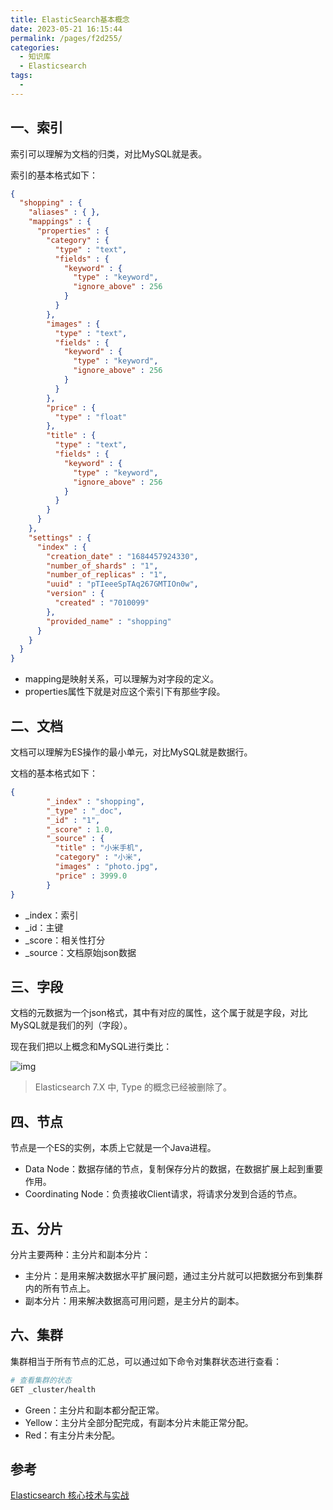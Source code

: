 ```yaml
---
title: ElasticSearch基本概念
date: 2023-05-21 16:15:44
permalink: /pages/f2d255/
categories:
  - 知识库
  - Elasticsearch
tags:
  - 
---
```

## 一、索引

索引可以理解为文档的归类，对比MySQL就是表。

索引的基本格式如下：

```json
{
  "shopping" : {
    "aliases" : { },
    "mappings" : {
      "properties" : {
        "category" : {
          "type" : "text",
          "fields" : {
            "keyword" : {
              "type" : "keyword",
              "ignore_above" : 256
            }
          }
        },
        "images" : {
          "type" : "text",
          "fields" : {
            "keyword" : {
              "type" : "keyword",
              "ignore_above" : 256
            }
          }
        },
        "price" : {
          "type" : "float"
        },
        "title" : {
          "type" : "text",
          "fields" : {
            "keyword" : {
              "type" : "keyword",
              "ignore_above" : 256
            }
          }
        }
      }
    },
    "settings" : {
      "index" : {
        "creation_date" : "1684457924330",
        "number_of_shards" : "1",
        "number_of_replicas" : "1",
        "uuid" : "pTIeeeSpTAq267GMTIOn0w",
        "version" : {
          "created" : "7010099"
        },
        "provided_name" : "shopping"
      }
    }
  }
}
```

- mapping是映射关系，可以理解为对字段的定义。
- properties属性下就是对应这个索引下有那些字段。

## 二、文档

文档可以理解为ES操作的最小单元，对比MySQL就是数据行。

文档的基本格式如下：

```json
{
        "_index" : "shopping",
        "_type" : "_doc",
        "_id" : "1",
        "_score" : 1.0,
        "_source" : {
          "title" : "小米手机",
          "category" : "小米",
          "images" : "photo.jpg",
          "price" : 3999.0
        }
}
```

- _index：索引
- _id：主键
- _score：相关性打分
- _source：文档原始json数据

## 三、字段

文档的元数据为一个json格式，其中有对应的属性，这个属于就是字段，对比MySQL就是我们的列（字段）。

现在我们把以上概念和MySQL进行类比：

![img](https://blog-1300853183.cos.ap-chengdu.myqcloud.com/img/146a779da01f53e7f7a8d53132d3c7cf.png)

> Elasticsearch 7.X 中, Type 的概念已经被删除了。

## 四、节点

节点是一个ES的实例，本质上它就是一个Java进程。

- Data Node：数据存储的节点，复制保存分片的数据，在数据扩展上起到重要作用。
- Coordinating Node：负责接收Client请求，将请求分发到合适的节点。

## 五、分片

分片主要两种：主分片和副本分片：

- 主分片：是用来解决数据水平扩展问题，通过主分片就可以把数据分布到集群内的所有节点上。
- 副本分片：用来解决数据高可用问题，是主分片的副本。

## 六、集群

集群相当于所有节点的汇总，可以通过如下命令对集群状态进行查看：

```bash
# 查看集群的状态
GET _cluster/health
```

- Green：主分片和副本都分配正常。
- Yellow：主分片全部分配完成，有副本分片未能正常分配。
- Red：有主分片未分配。

## 参考

[Elasticsearch 核心技术与实战](https://time.geekbang.org/course/intro/100030501?tab=catalog)